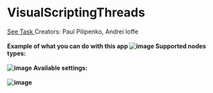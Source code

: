 # VisualScriptingThreads

<a href="https://github.com/paulpCODE/VisualScriptingThreads/blob/main/task/task.pdf">See Task </a>
Creators: Paul Pilipenko, Andrei Ioffe
<br><br>
<b>Example of what you can do with this app<b>
![image](https://user-images.githubusercontent.com/55048168/145182150-9243090f-0fd1-4ada-a070-c08abb86ff02.png)
<b>Supported nodes types: <b>
  <br><br>
![image](https://user-images.githubusercontent.com/55048168/145182372-afd01fa5-5bd6-4705-a0f2-0ef46feb23b4.png)
<b>Available settings:<b>
  <br><br>
![image](https://user-images.githubusercontent.com/55048168/145182639-2dda40f0-957d-49dd-a8dd-b1f21c535bef.png)

  
